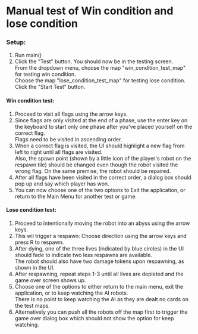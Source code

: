 # Manual test of Win condition and lose condition
### Setup:
1. Run main()
2. Click the "Test" button. You should now be in the testing screen. <br>
   From the dropdown menu, choose the map "win_condition_test_map" for testing win condition. <br>
   Choose the map "lose_condition_test_map" for testing lose condition. <br>
   Click the "Start Test" button.
   
#### Win condition test:
1. Proceed to visit all flags using the arrow keys.<br>
2. Since flags are only visited at the end of a phase, use the enter key on the keyboard 
   to start only one phase after you've placed yourself on the correct flag.<br>
   Flags need to be visited in ascending order.
3. When a correct flag is visited, the UI should highlight a new flag from left to right until
   all flags are visited.<br>
   Also, the spawn point (shown by a little icon of the player's robot on the respawn tile) should be changed
   even though the robot visited the wrong flag.
   On the same premise, the robot should be repaired.
4. After all flags have been visited in the correct order, a dialog box should pop up and say which player has won.
5. You can now choose one of the two options to Exit the application, or return to the Main Menu for another test or game.

#### Lose condition test:
1. Proceed to intentionally moving the robot into an abyss using the arrow keys.
2. This wil trigger a respawn: Choose direction using the arrow keys and press R to respawn.
3. After dying, one of the three lives (indicated by blue circles) in the UI should fade to indicate 
   two less respawns are available. <br>
   The robot should also have two damage tokens upon respawning, as shown in the UI.
4. After respawning, repeat steps 1-3 until all lives are depleted and the game over screen shows up.
5. Choose one of the options to either return to the main menu, exit the application, or to keep watching the AI robots.<br>
   There is no point to keep watching the AI as they are dealt no cards on the test maps.
6. Alternatively you can push all the robots off the map first to trigger the game over dialog box which should not
   show the option for keep watching.